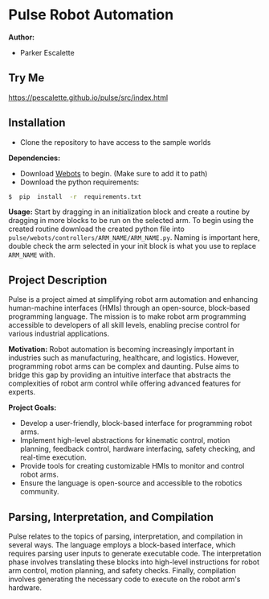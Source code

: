 # Pulse Robot Automation

**Author:**
- Parker Escalette

## Try Me
https://pescalette.github.io/pulse/src/index.html

## Installation
- Clone the repository to have access to the sample worlds

**Dependencies:**
- Download [Webots](https://cyberbotics.com/#download) to begin. (Make sure to add it to path)
- Download the python requirements:
```bash
$  pip  install  -r  requirements.txt
```

**Usage:**
Start by dragging in an initialization block and create a routine by dragging in more blocks to be run on the selected arm.
To begin using the created routine download the created python file into `pulse/webots/controllers/ARM_NAME/ARM_NAME.py`. Naming is important here, double check the arm selected in your init block is what you use to replace `ARM_NAME` with.

## Project Description  

Pulse is a project aimed at simplifying robot arm automation and enhancing human-machine interfaces (HMIs) through an open-source, block-based programming language. The mission is to make robot arm programming accessible to developers of all skill levels, enabling precise control for various industrial applications.

**Motivation:**
Robot automation is becoming increasingly important in industries such as manufacturing, healthcare, and logistics. However, programming robot arms can be complex and daunting. Pulse aims to bridge this gap by providing an intuitive interface that abstracts the complexities of robot arm control while offering advanced features for experts.

**Project Goals:**
- Develop a user-friendly, block-based interface for programming robot arms.
- Implement high-level abstractions for kinematic control, motion planning, feedback control, hardware interfacing, safety checking, and real-time execution.
- Provide tools for creating customizable HMIs to monitor and control robot arms.
- Ensure the language is open-source and accessible to the robotics community.

## Parsing, Interpretation, and Compilation

Pulse relates to the topics of parsing, interpretation, and compilation in several ways. The language employs a block-based interface, which requires parsing user inputs to generate executable code. The interpretation phase involves translating these blocks into high-level instructions for robot arm control, motion planning, and safety checks. Finally, compilation involves generating the necessary code to execute on the robot arm's hardware.
